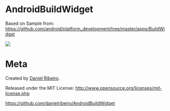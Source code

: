 #  AndroidBuildWidget

Based on Sample from: https://github.com/android/platform_development/tree/master/apps/BuildWidget

![](https://raw.github.com/danielribeiro/AndroidBuildWidget/master/docs/screenshot.png)


# Meta

Created by [Daniel Ribeiro](http://metaphysicaldeveloper.wordpress.com/about-me).

Released under the MIT License: http://www.opensource.org/licenses/mit-license.php

https://github.com/danielribeiro/AndroidBuildWidget
